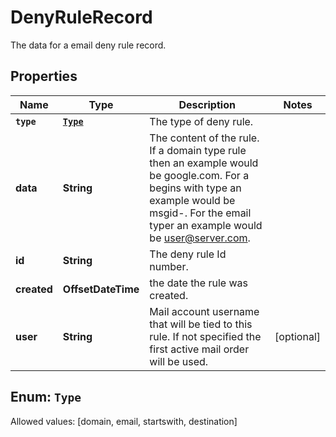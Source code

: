 

# DenyRuleRecord

The data for a email deny rule record.

## Properties

Name | Type | Description | Notes
------------ | ------------- | ------------- | -------------
**`type`** | [**`Type`**](#`Type`) | The type of deny rule. | 
**data** | **String** | The content of the rule.  If a domain type rule then an example would be google.com. For a begins with type an example would be msgid-.  For the email typer an example would be user@server.com. | 
**id** | **String** | The deny rule Id number. | 
**created** | **OffsetDateTime** | the date the rule was created. | 
**user** | **String** | Mail account username that will be tied to this rule.  If not specified the first active mail order will be used. |  [optional]


## Enum: `Type`
Allowed values: [domain, email, startswith, destination]





